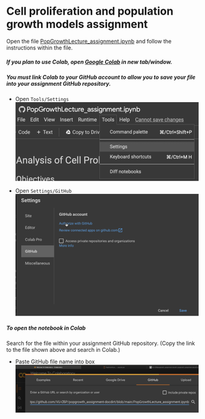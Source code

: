 # Cell proliferation and population growth models assignment
Open the file [PopGrowthLecture_assignment.ipynb](PopGrowthLecture_assignment.ipynb) and follow the instructions within the file.  


##### If you plan to use Colab, open [Google Colab](https://colab.research.google.com) in new tab/window.  

##### You must link Colab to your GitHub account to allow you to save your file into your assignment GitHub repository.  

* Open `Tools/Settings`  
![](img/Colab-tools-settings.png)  

* Open `Settings/GitHub`  
![](img/Colab-settings-GitHub.png)  


##### To open the notebook in Colab  
Search for the file within your assignment GitHub repository. (Copy the link to the file shown above and search in Colab.)

* Paste GitHub file name into box  
![](img/Colab-GitHub-File.png)
